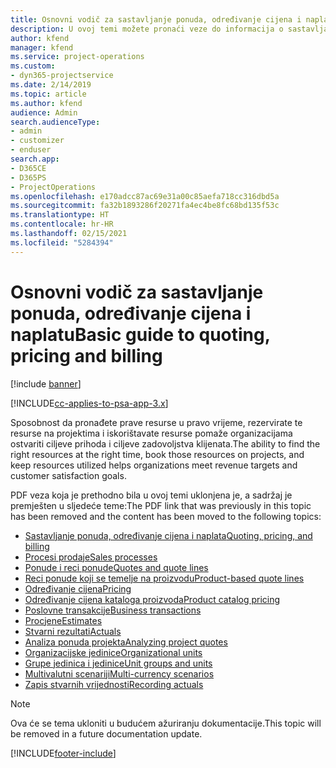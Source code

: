 ```yaml
---
title: Osnovni vodič za sastavljanje ponuda, određivanje cijena i naplatu
description: U ovoj temi možete pronaći veze do informacija o sastavljanju ponuda, određivanju cijena i naplati u sustavu Project Service Automation.
author: kfend
manager: kfend
ms.service: project-operations
ms.custom:
- dyn365-projectservice
ms.date: 2/14/2019
ms.topic: article
ms.author: kfend
audience: Admin
search.audienceType:
- admin
- customizer
- enduser
search.app:
- D365CE
- D365PS
- ProjectOperations
ms.openlocfilehash: e170adcc87ac69e31a00c85aefa718cc316dbd5a
ms.sourcegitcommit: fa32b1893286f20271fa4ec4be8fc68bd135f53c
ms.translationtype: HT
ms.contentlocale: hr-HR
ms.lasthandoff: 02/15/2021
ms.locfileid: "5284394"
---
```

# <a name="basic-guide-to-quoting-pricing-and-billing"></a><span data-ttu-id="b042b-103">Osnovni vodič za sastavljanje ponuda, određivanje cijena i naplatu</span><span class="sxs-lookup"><span data-stu-id="b042b-103">Basic guide to quoting, pricing and billing</span></span>

[!include [banner](../../includes/psa-now-project-operations.md)]

[!INCLUDE[cc-applies-to-psa-app-3.x](../../includes/cc-applies-to-psa-app-3x.md)]

<span data-ttu-id="b042b-104">Sposobnost da pronađete prave resurse u pravo vrijeme, rezervirate te resurse na projektima i iskorištavate resurse pomaže organizacijama ostvariti ciljeve prihoda i ciljeve zadovoljstva klijenata.</span><span class="sxs-lookup"><span data-stu-id="b042b-104">The ability to find the right resources at the right time, book those resources on projects, and keep resources utilized helps organizations meet revenue targets and customer satisfaction goals.</span></span> 

<span data-ttu-id="b042b-105">PDF veza koja je prethodno bila u ovoj temi uklonjena je, a sadržaj je premješten u sljedeće teme:</span><span class="sxs-lookup"><span data-stu-id="b042b-105">The PDF link that was previously in this topic has been removed and the content has been moved to the following topics:</span></span>

- [<span data-ttu-id="b042b-106">Sastavljanje ponuda, određivanje cijena i naplata</span><span class="sxs-lookup"><span data-stu-id="b042b-106">Quoting, pricing, and billing</span></span>](../quote-bill-price.md)
- [<span data-ttu-id="b042b-107">Procesi prodaje</span><span class="sxs-lookup"><span data-stu-id="b042b-107">Sales processes</span></span>](../basic-sales-process.md)
- [<span data-ttu-id="b042b-108">Ponude i reci ponude</span><span class="sxs-lookup"><span data-stu-id="b042b-108">Quotes and quote lines</span></span>](../basic-quote-lines.md)
- [<span data-ttu-id="b042b-109">Reci ponude koji se temelje na proizvodu</span><span class="sxs-lookup"><span data-stu-id="b042b-109">Product-based quote lines</span></span>](../product-based-quote-lines.md)
- [<span data-ttu-id="b042b-110">Određivanje cijena</span><span class="sxs-lookup"><span data-stu-id="b042b-110">Pricing</span></span>](../basic-pricing.md)
- [<span data-ttu-id="b042b-111">Određivanje cijena kataloga proizvoda</span><span class="sxs-lookup"><span data-stu-id="b042b-111">Product catalog pricing</span></span>](../product-catalog-pricing.md)
- [<span data-ttu-id="b042b-112">Poslovne transakcije</span><span class="sxs-lookup"><span data-stu-id="b042b-112">Business transactions</span></span>](../basic-business-transactions.md)
- [<span data-ttu-id="b042b-113">Procjene</span><span class="sxs-lookup"><span data-stu-id="b042b-113">Estimates</span></span>](../estimates.md)
- [<span data-ttu-id="b042b-114">Stvarni rezultati</span><span class="sxs-lookup"><span data-stu-id="b042b-114">Actuals</span></span>](../actuals.md)
- [<span data-ttu-id="b042b-115">Analiza ponuda projekta</span><span class="sxs-lookup"><span data-stu-id="b042b-115">Analyzing project quotes</span></span>](../basic-analyzing-quotes.md)
- [<span data-ttu-id="b042b-116">Organizacijske jedinice</span><span class="sxs-lookup"><span data-stu-id="b042b-116">Organizational units</span></span>](../advanced-organizational.md)
- [<span data-ttu-id="b042b-117">Grupe jedinica i jedinice</span><span class="sxs-lookup"><span data-stu-id="b042b-117">Unit groups and units</span></span>](../advanced-units.md)
- [<span data-ttu-id="b042b-118">Multivalutni scenariji</span><span class="sxs-lookup"><span data-stu-id="b042b-118">Multi-currency scenarios</span></span>](../advanced-currency.md)
- [<span data-ttu-id="b042b-119">Zapis stvarnih vrijednosti</span><span class="sxs-lookup"><span data-stu-id="b042b-119">Recording actuals</span></span>](../advanced-actuals.md)

> [!NOTE]
> <span data-ttu-id="b042b-120">Ova će se tema ukloniti u budućem ažuriranju dokumentacije.</span><span class="sxs-lookup"><span data-stu-id="b042b-120">This topic will be removed in a future documentation update.</span></span> 


[!INCLUDE[footer-include](../../includes/footer-banner.md)]
